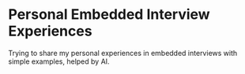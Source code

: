# Personal Embedded Interview Experiences
Trying to share my personal experiences in embedded interviews with simple examples, helped by AI.
